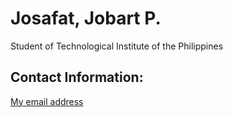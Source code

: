 # Josafat, Jobart P.
Student of Technological Institute of the Philippines
## Contact Information:
[My email address](qjpjosafat@tip.edu.ph)
